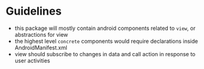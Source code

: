 # Guidelines

- this package will mostly contain android components related to `view`, or abstractions for view
- the highest level `concrete` components would require declarations inside AndroidManifest.xml
- view should subscribe to changes in data and call action in response to user activities